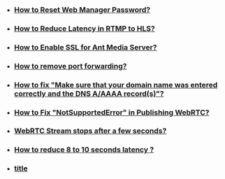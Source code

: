* ### [How to Reset Web Manager Password?](https://github.com/ant-media/Ant-Media-Server/wiki/Frequently-Ask-Questions#how-can-i-reset-the-password-for-web-manager-of-ant-media-server)

* ### [How to Reduce Latency in RTMP to HLS?](https://github.com/ant-media/Ant-Media-Server/wiki/Reduce-Latency-in-RTMP-to-HLS-Streaming)

* ### [How to Enable SSL for Ant Media Server?](https://github.com/ant-media/Ant-Media-Server/wiki/Enable-SSL-for-Ant-Media-Server)

* ### [How to remove port forwarding?](https://github.com/ant-media/Ant-Media-Server/wiki/How-to-remove-port-forwarding%3F)

* ### [How to fix "Make sure that your domain name was entered correctly and the DNS A/AAAA record(s)"?](https://github.com/ant-media/Ant-Media-Server/wiki/FAQ#how-to-fix-make-sure-that-your-domain-name-was-entered-correctly-and-the-dns-aaaaa-records)

* ### [How to Fix "NotSupportedError" in Publishing WebRTC?](https://github.com/ant-media/Ant-Media-Server/wiki/FAQ#how-to-fix-notsupportederror-in-publishing-webrtc-stream-in-ant-media-server)

* ### [WebRTC Stream stops after a few seconds?](https://github.com/ant-media/Ant-Media-Server/wiki/FAQ#how-to-resolve-webrtc-stream-stops-after-a-few-seconds-issue)

* ### [How to reduce 8 to 10 seconds latency ?](link)

* ### [title](link)



